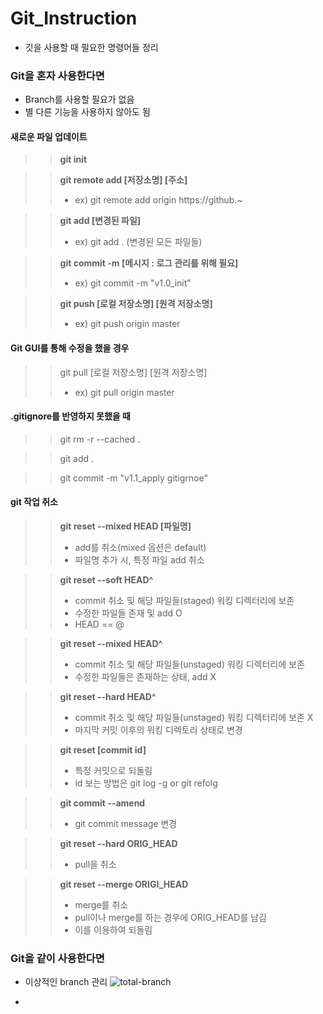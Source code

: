 # Git_Instruction
- 깃을 사용할 때 필요한 명령어들 정리

### Git을 혼자 사용한다면
- Branch를 사용할 필요가 없음
- 별 다른 기능을 사용하지 않아도 됨

#### 새로운 파일 업데이트
>> **git init**

>> **git remote add [저장소명] [주소]**
>> - ex) git remote add origin https://github.~

>> **git add [변경된 파일]**
>> - ex) git add . (변경된 모든 파일들)

>> **git commit -m [메시지 : 로그 관리를 위해 필요]**
>> - ex) git commit -m "v1.0_init"

>> **git push [로컬 저장소명] [원격 저장소명]**
>> - ex) git push origin master

#### Git GUI를 통해 수정을 했을 경우
>> git pull [로컬 저장소명] [원격 저장소명]
>> - ex) git pull origin master

#### .gitignore를 반영하지 못했을 때 
>> git rm -r --cached .

>> git add .

>> git commit -m "v1.1_apply gitigrnoe"

#### git 작업 취소
>> **git reset --mixed HEAD [파일명]**
>> - add를 취소(mixed 옵션은 default)
>> - 파일명 추가 시, 특정 파일 add 취소

>> **git reset --soft HEAD^**
>> - commit 취소 및 해당 파일들(staged) 워킹 디렉터리에 보존
>> - 수정한 파일들 존재 및 add O
>> - HEAD == @

>> **git reset --mixed HEAD^**
>> - commit 취소 및 해당 파일들(unstaged) 워킹 디렉터리에 보존
>> - 수정한 파일들은 존재하는 상태, add X

>> **git reset --hard HEAD^**
>> - commit 취소 및 해당 파일들(unstaged) 워킹 디렉터리에 보존 X
>> - 마지막 커밋 이후의 워킹 디렉토리 상태로 변경

>> **git reset [commit id]**
>> - 특정 커밋으로 되돌림
>> - id 보는 방법은 git log -g or git refolg

>> **git commit --amend**
>> - git commit message 변경

>> **git reset --hard ORIG_HEAD**
>> - pull을 취소

>> **git reset --merge ORIGI_HEAD**
>> - merge를 취소
>> - pull이나 merge를 하는 경우에 ORIG_HEAD를 남김
>> - 이를 이용하여 되돌림

### Git을 같이 사용한다면
- 이상적인 branch 관리
  ![total-branch](https://user-images.githubusercontent.com/50474972/111345204-63bb6380-86c0-11eb-83d2-438ae763811d.png)

- 


